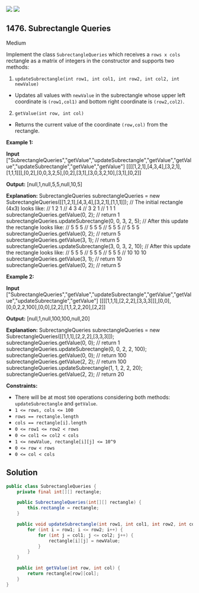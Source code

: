 [![](https://img.shields.io/github/stars/javadev/LeetCode-in-Java?label=Stars&style=flat-square)](https://github.com/javadev/LeetCode-in-Java)
[![](https://img.shields.io/github/forks/javadev/LeetCode-in-Java?label=Fork%20me%20on%20GitHub%20&style=flat-square)](https://github.com/javadev/LeetCode-in-Java/fork)

## 1476\. Subrectangle Queries

Medium

Implement the class `SubrectangleQueries` which receives a `rows x cols` rectangle as a matrix of integers in the constructor and supports two methods:

1. `updateSubrectangle(int row1, int col1, int row2, int col2, int newValue)`

*   Updates all values with `newValue` in the subrectangle whose upper left coordinate is `(row1,col1)` and bottom right coordinate is `(row2,col2)`.

2. `getValue(int row, int col)`

*   Returns the current value of the coordinate `(row,col)` from the rectangle.

**Example 1:**

**Input** ["SubrectangleQueries","getValue","updateSubrectangle","getValue","getValue","updateSubrectangle","getValue","getValue"] [[[[1,2,1],[4,3,4],[3,2,1],[1,1,1]]],[0,2],[0,0,3,2,5],[0,2],[3,1],[3,0,3,2,10],[3,1],[0,2]]

**Output:** [null,1,null,5,5,null,10,5]

**Explanation:** SubrectangleQueries subrectangleQueries = new SubrectangleQueries([[1,2,1],[4,3,4],[3,2,1],[1,1,1]]); // The initial rectangle (4x3) looks like: // 1 2 1 // 4 3 4 // 3 2 1 // 1 1 1 subrectangleQueries.getValue(0, 2); // return 1 subrectangleQueries.updateSubrectangle(0, 0, 3, 2, 5); // After this update the rectangle looks like: // 5 5 5 // 5 5 5 // 5 5 5 // 5 5 5 subrectangleQueries.getValue(0, 2); // return 5 subrectangleQueries.getValue(3, 1); // return 5 subrectangleQueries.updateSubrectangle(3, 0, 3, 2, 10); // After this update the rectangle looks like: // 5 5 5 // 5 5 5 // 5 5 5 // 10 10 10 subrectangleQueries.getValue(3, 1); // return 10 subrectangleQueries.getValue(0, 2); // return 5

**Example 2:**

**Input** ["SubrectangleQueries","getValue","updateSubrectangle","getValue","getValue","updateSubrectangle","getValue"] [[[[1,1,1],[2,2,2],[3,3,3]]],[0,0],[0,0,2,2,100],[0,0],[2,2],[1,1,2,2,20],[2,2]]

**Output:** [null,1,null,100,100,null,20]

**Explanation:** SubrectangleQueries subrectangleQueries = new SubrectangleQueries([[1,1,1],[2,2,2],[3,3,3]]); subrectangleQueries.getValue(0, 0); // return 1 subrectangleQueries.updateSubrectangle(0, 0, 2, 2, 100); subrectangleQueries.getValue(0, 0); // return 100 subrectangleQueries.getValue(2, 2); // return 100 subrectangleQueries.updateSubrectangle(1, 1, 2, 2, 20); subrectangleQueries.getValue(2, 2); // return 20

**Constraints:**

*   There will be at most `500` operations considering both methods: `updateSubrectangle` and `getValue`.
*   `1 <= rows, cols <= 100`
*   `rows == rectangle.length`
*   `cols == rectangle[i].length`
*   `0 <= row1 <= row2 < rows`
*   `0 <= col1 <= col2 < cols`
*   `1 <= newValue, rectangle[i][j] <= 10^9`
*   `0 <= row < rows`
*   `0 <= col < cols`

## Solution

```java
public class SubrectangleQueries {
    private final int[][] rectangle;

    public SubrectangleQueries(int[][] rectangle) {
        this.rectangle = rectangle;
    }

    public void updateSubrectangle(int row1, int col1, int row2, int col2, int newValue) {
        for (int i = row1; i <= row2; i++) {
            for (int j = col1; j <= col2; j++) {
                rectangle[i][j] = newValue;
            }
        }
    }

    public int getValue(int row, int col) {
        return rectangle[row][col];
    }
}
```